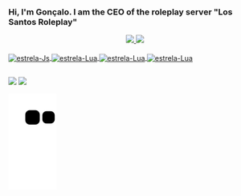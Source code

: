 ### Hi, I'm Gonçalo. I am the CEO of the roleplay server "Los Santos Roleplay"


<div align="center">
  <a href="https://github.com/estrela91pt">
  <img height="180em" src="https://github-readme-stats.vercel.app/api?username=estrela91pt&show_icons=true&theme=dark&include_all_commits=true&count_private=true"/>
  <img height="180em" src="https://github-readme-stats.vercel.app/api/top-langs/?username=estrela91pt&layout=compact&langs_count=7&theme=dark"/>
</div>
<div style="display: inline_block"><br>
  <img align="center" alt="estrela-Js" height="30" width="40" src="https://cdn.jsdelivr.net/gh/devicons/devicon/icons/javascript/javascript-original.svg">
  <img align="center" alt="estrela-Lua" height="30" width="40" src="https://cdn.jsdelivr.net/gh/devicons/devicon/icons/lua/lua-original-wordmark.svg">
  <img align="center" alt="estrela-Lua" height="30" width="40" src="https://cdn.jsdelivr.net/gh/devicons/devicon/icons/html5/html5-original.svg">
  <img align="center" alt="estrela-Lua" height="30" width="40" src="https://cdn.jsdelivr.net/gh/devicons/devicon/icons/python/python-original.svg">        
</div>
  
  ##
 
<div> 
 	<a href="https://www.twitch.tv/goncaloestrelapt" target="_blank"><img src="https://img.shields.io/badge/Twitch-9146FF?style=for-the-badge&logo=twitch&logoColor=white" target="_blank"></a>
 <a href="https://discord.gg/vkSmS7DZTk" target="_blank"><img src="https://img.shields.io/badge/Discord-7289DA?style=for-the-badge&logo=discord&logoColor=white" target="_blank"></a> 
  
  ![Snake animation](https://github.com/rafaballerini/rafaballerini/blob/output/github-contribution-grid-snake.svg)
 
</div>

